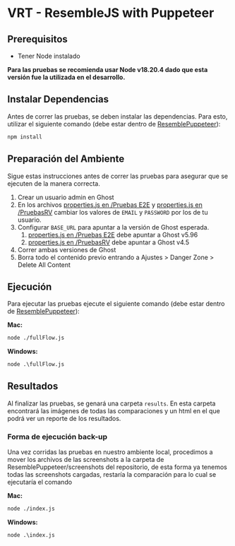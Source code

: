 # VRT - ResembleJS with Puppeteer
## Prerequisitos
- Tener Node instalado

**Para las pruebas se recomienda usar Node v18.20.4 dado que esta versión fue la utilizada en el desarrollo.**

## Instalar Dependencias
Antes de correr las pruebas, se deben instalar las dependencias. Para esto, utilizar el siguiente comando (debe estar dentro de [ResemblePuppeteer](../ResemblePuppeteer)):
```bash
npm install
```

## Preparación del Ambiente
Sigue estas instrucciones antes de correr las pruebas para asegurar que se ejecuten de la manera correcta.
1. Crear un usuario admin en Ghost
2. En los archivos [properties.js en /Pruebas E2E](../Pruebas%20E2E/Puppeteer-Cucumber/properties.js) y [properties.js en /PruebasRV](../PruebasRV/Puppeteer-Cucumber/properties.js) cambiar los valores de `EMAIL` y `PASSWORD` por los de tu usuario.
3. Configurar `BASE_URL` para apuntar a la versión de Ghost esperada.
   1. [properties.js en /Pruebas E2E](../Pruebas%20E2E/Puppeteer-Cucumber/properties.js) debe apuntar a Ghost v5.96
   2. [properties.js en /PruebasRV](../PruebasRV/Puppeteer-Cucumber/properties.js) debe apuntar a Ghost v4.5
4. Correr ambas versiones de Ghost
5. Borra todo el contenido previo entrando a Ajustes > Danger Zone > Delete All Content

## Ejecución
Para ejecutar las pruebas ejecute el siguiente comando (debe estar dentro de [ResemblePuppeteer](../ResemblePuppeteer)):

**Mac:**
```bash
node ./fullFlow.js
```
**Windows:**
```bash
node .\fullFlow.js
```

## Resultados
Al finalizar las pruebas, se genará una carpeta `results`. En esta carpeta encontrará las imágenes de todas las comparaciones y un html en el que podrá ver un reporte de los resultados.

### Forma de ejecución back-up
Una vez corridas las pruebas en nuestro ambiente local, procedimos a mover los archivos de las screenshots a la carpeta de ResemblePuppeteer/screenshots del repositorio, de esta forma ya tenemos todas las screenshots cargadas, restaría la comparación para lo cual se ejecutaría el comando

**Mac:**
```bash
node ./index.js
```
**Windows:**
```bash
node .\index.js
```
